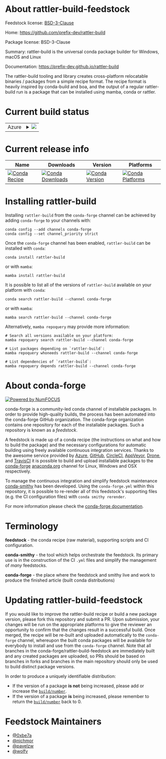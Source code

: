 About rattler-build-feedstock
=============================

Feedstock license: [BSD-3-Clause](https://github.com/conda-forge/rattler-build-feedstock/blob/main/LICENSE.txt)

Home: https://github.com/prefix-dev/rattler-build

Package license: BSD-3-Clause

Summary: rattler-build is the universal conda package builder for Windows, macOS and Linux

Documentation: https://prefix-dev.github.io/rattler-build

The rattler-build tooling and library creates cross-platform relocatable binaries / packages 
from a simple recipe format.
The recipe format is heavily inspired by conda-build and boa, and the output of a regular
rattler-build run is a package that can be installed using mamba, conda or rattler.

Current build status
====================


<table>
    
  <tr>
    <td>Azure</td>
    <td>
      <details>
        <summary>
          <a href="https://dev.azure.com/conda-forge/feedstock-builds/_build/latest?definitionId=19367&branchName=main">
            <img src="https://dev.azure.com/conda-forge/feedstock-builds/_apis/build/status/rattler-build-feedstock?branchName=main">
          </a>
        </summary>
        <table>
          <thead><tr><th>Variant</th><th>Status</th></tr></thead>
          <tbody><tr>
              <td>linux_64</td>
              <td>
                <a href="https://dev.azure.com/conda-forge/feedstock-builds/_build/latest?definitionId=19367&branchName=main">
                  <img src="https://dev.azure.com/conda-forge/feedstock-builds/_apis/build/status/rattler-build-feedstock?branchName=main&jobName=linux&configuration=linux%20linux_64_" alt="variant">
                </a>
              </td>
            </tr><tr>
              <td>linux_aarch64</td>
              <td>
                <a href="https://dev.azure.com/conda-forge/feedstock-builds/_build/latest?definitionId=19367&branchName=main">
                  <img src="https://dev.azure.com/conda-forge/feedstock-builds/_apis/build/status/rattler-build-feedstock?branchName=main&jobName=linux&configuration=linux%20linux_aarch64_" alt="variant">
                </a>
              </td>
            </tr><tr>
              <td>linux_ppc64le</td>
              <td>
                <a href="https://dev.azure.com/conda-forge/feedstock-builds/_build/latest?definitionId=19367&branchName=main">
                  <img src="https://dev.azure.com/conda-forge/feedstock-builds/_apis/build/status/rattler-build-feedstock?branchName=main&jobName=linux&configuration=linux%20linux_ppc64le_" alt="variant">
                </a>
              </td>
            </tr><tr>
              <td>osx_64</td>
              <td>
                <a href="https://dev.azure.com/conda-forge/feedstock-builds/_build/latest?definitionId=19367&branchName=main">
                  <img src="https://dev.azure.com/conda-forge/feedstock-builds/_apis/build/status/rattler-build-feedstock?branchName=main&jobName=osx&configuration=osx%20osx_64_" alt="variant">
                </a>
              </td>
            </tr><tr>
              <td>osx_arm64</td>
              <td>
                <a href="https://dev.azure.com/conda-forge/feedstock-builds/_build/latest?definitionId=19367&branchName=main">
                  <img src="https://dev.azure.com/conda-forge/feedstock-builds/_apis/build/status/rattler-build-feedstock?branchName=main&jobName=osx&configuration=osx%20osx_arm64_" alt="variant">
                </a>
              </td>
            </tr><tr>
              <td>win_64</td>
              <td>
                <a href="https://dev.azure.com/conda-forge/feedstock-builds/_build/latest?definitionId=19367&branchName=main">
                  <img src="https://dev.azure.com/conda-forge/feedstock-builds/_apis/build/status/rattler-build-feedstock?branchName=main&jobName=win&configuration=win%20win_64_" alt="variant">
                </a>
              </td>
            </tr>
          </tbody>
        </table>
      </details>
    </td>
  </tr>
</table>

Current release info
====================

| Name | Downloads | Version | Platforms |
| --- | --- | --- | --- |
| [![Conda Recipe](https://img.shields.io/badge/recipe-rattler--build-green.svg)](https://anaconda.org/conda-forge/rattler-build) | [![Conda Downloads](https://img.shields.io/conda/dn/conda-forge/rattler-build.svg)](https://anaconda.org/conda-forge/rattler-build) | [![Conda Version](https://img.shields.io/conda/vn/conda-forge/rattler-build.svg)](https://anaconda.org/conda-forge/rattler-build) | [![Conda Platforms](https://img.shields.io/conda/pn/conda-forge/rattler-build.svg)](https://anaconda.org/conda-forge/rattler-build) |

Installing rattler-build
========================

Installing `rattler-build` from the `conda-forge` channel can be achieved by adding `conda-forge` to your channels with:

```
conda config --add channels conda-forge
conda config --set channel_priority strict
```

Once the `conda-forge` channel has been enabled, `rattler-build` can be installed with `conda`:

```
conda install rattler-build
```

or with `mamba`:

```
mamba install rattler-build
```

It is possible to list all of the versions of `rattler-build` available on your platform with `conda`:

```
conda search rattler-build --channel conda-forge
```

or with `mamba`:

```
mamba search rattler-build --channel conda-forge
```

Alternatively, `mamba repoquery` may provide more information:

```
# Search all versions available on your platform:
mamba repoquery search rattler-build --channel conda-forge

# List packages depending on `rattler-build`:
mamba repoquery whoneeds rattler-build --channel conda-forge

# List dependencies of `rattler-build`:
mamba repoquery depends rattler-build --channel conda-forge
```


About conda-forge
=================

[![Powered by
NumFOCUS](https://img.shields.io/badge/powered%20by-NumFOCUS-orange.svg?style=flat&colorA=E1523D&colorB=007D8A)](https://numfocus.org)

conda-forge is a community-led conda channel of installable packages.
In order to provide high-quality builds, the process has been automated into the
conda-forge GitHub organization. The conda-forge organization contains one repository
for each of the installable packages. Such a repository is known as a *feedstock*.

A feedstock is made up of a conda recipe (the instructions on what and how to build
the package) and the necessary configurations for automatic building using freely
available continuous integration services. Thanks to the awesome service provided by
[Azure](https://azure.microsoft.com/en-us/services/devops/), [GitHub](https://github.com/),
[CircleCI](https://circleci.com/), [AppVeyor](https://www.appveyor.com/),
[Drone](https://cloud.drone.io/welcome), and [TravisCI](https://travis-ci.com/)
it is possible to build and upload installable packages to the
[conda-forge](https://anaconda.org/conda-forge) [anaconda.org](https://anaconda.org/)
channel for Linux, Windows and OSX respectively.

To manage the continuous integration and simplify feedstock maintenance
[conda-smithy](https://github.com/conda-forge/conda-smithy) has been developed.
Using the ``conda-forge.yml`` within this repository, it is possible to re-render all of
this feedstock's supporting files (e.g. the CI configuration files) with ``conda smithy rerender``.

For more information please check the [conda-forge documentation](https://conda-forge.org/docs/).

Terminology
===========

**feedstock** - the conda recipe (raw material), supporting scripts and CI configuration.

**conda-smithy** - the tool which helps orchestrate the feedstock.
                   Its primary use is in the construction of the CI ``.yml`` files
                   and simplify the management of *many* feedstocks.

**conda-forge** - the place where the feedstock and smithy live and work to
                  produce the finished article (built conda distributions)


Updating rattler-build-feedstock
================================

If you would like to improve the rattler-build recipe or build a new
package version, please fork this repository and submit a PR. Upon submission,
your changes will be run on the appropriate platforms to give the reviewer an
opportunity to confirm that the changes result in a successful build. Once
merged, the recipe will be re-built and uploaded automatically to the
`conda-forge` channel, whereupon the built conda packages will be available for
everybody to install and use from the `conda-forge` channel.
Note that all branches in the conda-forge/rattler-build-feedstock are
immediately built and any created packages are uploaded, so PRs should be based
on branches in forks and branches in the main repository should only be used to
build distinct package versions.

In order to produce a uniquely identifiable distribution:
 * If the version of a package **is not** being increased, please add or increase
   the [``build/number``](https://docs.conda.io/projects/conda-build/en/latest/resources/define-metadata.html#build-number-and-string).
 * If the version of a package **is** being increased, please remember to return
   the [``build/number``](https://docs.conda.io/projects/conda-build/en/latest/resources/define-metadata.html#build-number-and-string)
   back to 0.

Feedstock Maintainers
=====================

* [@0xbe7a](https://github.com/0xbe7a/)
* [@nichmor](https://github.com/nichmor/)
* [@pavelzw](https://github.com/pavelzw/)
* [@wolfv](https://github.com/wolfv/)


<!-- dummy commit to enable rerendering -->

